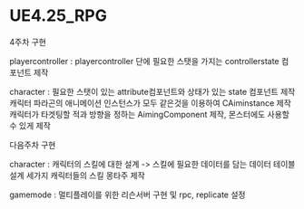 # UE4.25_RPG

 4주차 구현

 playercontroller : playercontroller 단에 필요한 스탯을 가지는 controllerstate 컴포넌트 제작

 character : 필요한 스탯이 있는 attribute컴포넌트와 상태가 있는 state 컴포넌트 제작
            캐릭터 파라곤의 애니메이션 인스턴스가 모두 같은것을 이용하여 CAiminstance 제작
            캐릭터가 타겟팅할 적과 방향을 정하는 AimingComponent 제작, 몬스터에도 사용할 수 있게 제작

 다음주차 구현 

 character : 캐릭터의 스킬에 대한 설계 -> 스킬에 필요한 데이터를 담는 데이터 테이블 설계
             세가지 캐릭터들의 스킬 몽타주 제작
 
 gamemode : 멀티플레이를 위한 리슨서버 구현 및 rpc, replicate 설정
